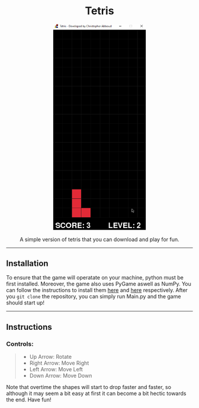 <center> <h1>Tetris</h1> </center>

<p align="center"><img src="Assets\Preview.gif" alt="Tetris" width = "250"</p>

<center> A simple version of tetris that you can download and play for fun. </center>

---

## Installation

To ensure that the game will operatate on your machine, python must be first installed. Moreover, the game also uses PyGame aswell as NumPy. You can follow the instructions to install them [here](https://pypi.org/project/pygame/) and [here](https://numpy.org/install/) respectively. After you `git clone` the repository, you can simply run Main.py and the game should start up!

---
## Instructions

### Controls:
>- Up Arrow: Rotate
>- Right Arrow: Move Right
>- Left Arrow: Move Left
>- Down Arrow: Move Down

Note that overtime the shapes will start to drop faster and faster, so although it may seem a bit easy at first it can become a bit hectic towards the end. Have fun!


